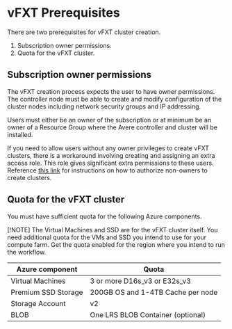 # vFXT Prerequisites
There are two prerequisites for vFXT cluster creation.

1. Subscription owner permissions.
1. Quota for the vFXT cluster.

## Subscription owner permissions
The vFXT creation process expects the user to have owner permissions. The controller node must be able to create and modify configuration of the cluster nodes including network security groups and IP addressing.

Users must either be an owner of the subscription or at minimum be an owner of a Resource Group where the Avere controller and cluster will be installed.  

If you need to allow users without any owner privileges to create vFXT clusters, there is a workaround involving creating and assigning an extra access role. This role gives significant extra permissions to these users. Reference [this link](NonOwner.md) for instructions on how to authorize non-owners to create clusters.

## Quota for the vFXT cluster
You must have sufficient quota for the following Azure components.  

[!NOTE]
The Virtual Machines and SSD are for the vFXT cluster itself.  You need additional quota for the VMs and SSD you intend to use for your compute farm.  Get the quota enabled for the region where you intend to run the workflow.

|Azure component|Quota|
|----------|-----------|
|Virtual Machines|3 or more D16s_v3 or E32s_v3|
|Premium SSD Storage|200GB OS and 1-4TB Cache per node|
|Storage Account|v2|
|BLOB|One LRS BLOB Container (optional)|
<!--
|Role|Custom role defined in advance|
|Vnet|One vnet for the Avere cluster|
|Subnet|One Subnet for the Avere cluster|
|Resource Group|One Resource group|
-->
